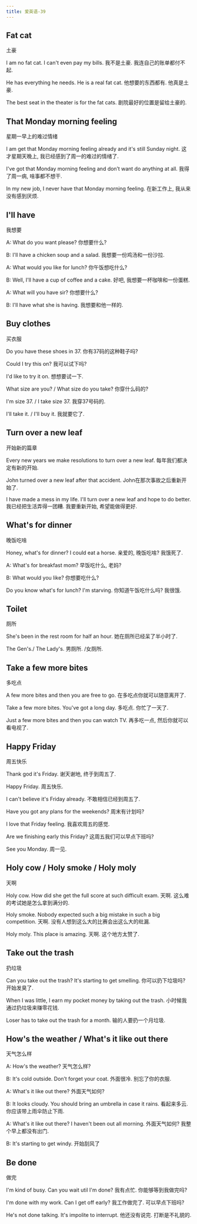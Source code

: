 ```yaml
---
title: 爱英语-39
---
```


## Fat cat
土豪

I am no fat cat. I can't even pay my bills.
我不是土豪. 我连自己的账单都付不起.

He has everything he needs. He is a real fat cat.
他想要的东西都有. 他真是土豪.

The best seat in the theater is for the fat cats.
剧院最好的位置是留给土豪的.

## That Monday morning feeling
星期一早上的难过情绪

I am get that Monday morning feeling already and it's still Sunday night.
这才星期天晚上, 我已经感到了周一的难过的情绪了.

I've got that Monday morning feeling and don’t want do anything at all.
我得了周一病, 啥事都不想干.

In my new job, I never have that Monday morning feeling.
在新工作上, 我从来没有感到厌烦.

## I'll have
我想要

A: What do you want please?
你想要什么?

B: I'll have a chicken soup and a salad.
我想要一份鸡汤和一份沙拉.

A: What would you like for lunch?
你午饭想吃什么?

B: Well, I'll have a cup of coffee and a cake.
好吧, 我想要一杯咖啡和一份蛋糕.

A: What will you have sir?
你想要什么?

B: I'll have what she is having.
我想要和他一样的.

## Buy clothes
买衣服

Do you have these shoes in 37.
你有37码的这种鞋子吗?

Could I try this on?
我可以试下吗?

I'd like to try it on.
想想要试一下.

What size are you? / What size do you take?
你穿什么码的?

I'm size 37. / I take size 37.
我穿37号码的.

I'll take it. / I'll buy it.
我就要它了.

## Turn over a new leaf
开始新的篇章

Every new years we make resolutions to turn over a new leaf.
每年我们都决定有新的开始.

John turned over a new leaf after that accident.
John在那次事故之后重新开始了.

I have made a mess in my life. I'll turn over a new leaf and hope to do better.
我已经把生活弄得一团糟. 我要重新开始, 希望能做得更好.

## What's for dinner
晚饭吃啥

Honey, what's for dinner? I could eat a horse.
亲爱的, 晚饭吃啥? 我饿死了.

A: What's for breakfast mom?
早饭吃什么, 老妈?

B: What would you like?
你想要吃什么?

Do you know what's for lunch? I'm starving.
你知道午饭吃什么吗? 我很饿.

## Toilet
厕所

She's been in the rest room for half an hour.
她在厕所已经呆了半小时了.

The Gen's./ The Lady's.
男厕所. /女厕所.

## Take a few more bites
多吃点

A few more bites and then you are free to go.
在多吃点你就可以随意离开了.

Take a few more bites. You've got a long day.
多吃点. 你忙了一天了.

Just a few more bites and then you can watch TV.
再多吃一点, 然后你就可以看电视了.

## Happy Friday
周五快乐

Thank god it's Friday.
谢天谢地, 终于到周五了.

Happy Friday.
周五快乐.

I can't believe it's Friday already.
不敢相信已经到周五了.

Have you got any plans for the weekends?
周末有计划吗?

I love that Friday feeling.
我喜欢周五的感觉.

Are we finishing early this Friday?
这周五我们可以早点下班吗?

See you Monday.
周一见.

## Holy cow / Holy smoke / Holy moly
天啊

Holy cow. How did she get the full score at such difficult exam.
天啊. 这么难的考试她是怎么拿到满分的.

Holy smoke. Nobody expected such a big mistake in such a big competition.
天啊. 没有人想到这么大的比赛会出这么大的纰漏.

Holy moly. This place is amazing.
天啊. 这个地方太赞了.

## Take out the trash
扔垃圾

Can you take out the trash? It's starting to get smelling.
你可以扔下垃圾吗? 开始发臭了.

When I was little, I earn my pocket money by taking out the trash.
小时候我通过扔垃圾来赚零花钱.

Loser has to take out the trash for a month.
输的人要扔一个月垃圾.

## How's the weather / What's it like out there
天气怎么样

A: How's the weather?
天气怎么样?

B: It's cold outside. Don’t forget your coat.
外面很冷. 别忘了你的衣服.

A: What's it like out there?
外面天气如何?

B: It looks cloudy. You should bring an umbrella in case it rains.
看起来多云. 你应该带上雨伞防止下雨.

A: What's it like out there? I haven't been out all morning.
外面天气如何? 我整个早上都没有出门.

B: It's starting to get windy.
开始刮风了

## Be done
做完

I'm kind of busy. Can you wait util I'm done?
我有点忙. 你能够等到我做完吗?

I'm done with my work. Can I get off early?
我工作做完了. 可以早点下班吗?

He's not done talking. It's impolite to interrupt.
他还没有说完. 打断是不礼貌的.